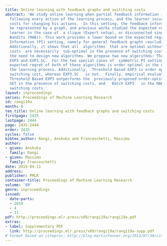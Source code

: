 ```yaml
---
title: Online learning with feedback graphs and switching costs
abstract: 'We study online learning when partial feedback information is provided
  following every action of the learning process, and the learner incurs switching
  costs for changing his actions.  In this setting, the feedback information system  can
  be represented by a graph, and previous works studied the expected regret of the
  learner in the case of  a clique (Expert setup), or disconnected single loops (Multi-Armed
  Bandits (MAB)). This work provides a lower bound on the expected regret in the Partial
  Information (PI) setting, namely for general feedback graphs –excluding the clique.
  Additionally, it shows that all  algorithms  that are optimal without switching
  costs  are necessarily  sub-optimal in the presence of switching costs, which motivates
  the need to design new algorithms. We propose two new algorithms: Threshold Based
  EXP3 and EXP3.SC.  For the two special cases of  symmetric PI setting and MAB, the
  expected regret of both of these algorithms is order optimal in the duration of
  the learning process. Additionally,  Threshold Based EXP3 is order optimal in the
  switching cost, whereas EXP3.SC   is not.  Finally, empirical evaluations show that
  Threshold Based EXP3 outperforms the  previously proposed order-optimal algorithms   EXP3
  SET in the presence of switching costs, and   Batch EXP3   in the MAB setting with
  switching costs.'
layout: inproceedings
series: Proceedings of Machine Learning Research
id: rangi19a
month: 0
tex_title: Online learning with feedback graphs and switching costs
firstpage: 2435
lastpage: 2444
page: 2435-2444
order: 2435
cycles: false
bibtex_author: Rangi, Anshuka and Franceschetti, Massimo
author:
- given: Anshuka
  family: Rangi
- given: Massimo
  family: Franceschetti
date: 2019-04-11
address: 
publisher: PMLR
container-title: Proceedings of Machine Learning Research
volume: '89'
genre: inproceedings
issued:
  date-parts:
  - 2019
  - 4
  - 11
pdf: http://proceedings.mlr.press/v89/rangi19a/rangi19a.pdf
extras:
- label: Supplementary PDF
  link: http://proceedings.mlr.press/v89/rangi19a/rangi19a-supp.pdf
# Format based on citeproc: http://blog.martinfenner.org/2013/07/30/citeproc-yaml-for-bibliographies/
---
```

